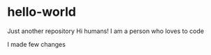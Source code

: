 # hello-world
Just another repository
Hi humans!
I am a person who loves to code 

I made few changes 
